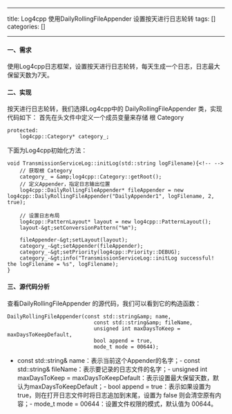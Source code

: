 
--- 
title:  Log4cpp 使用DailyRollingFileAppender 设置按天进行日志轮转 
tags: []
categories: [] 

---
#### 一、需求

使用Log4cpp日志框架，设置按天进行日志轮转，每天生成一个日志，日志最大保留天数为7天。

#### 二、实现

按天进行日志轮转，我们选择Log4cpp中的 DailyRollingFileAppender 类，实现代码如下： 首先在头文件中定义一个成员变量来存储 根 Category

```
protected:
    log4cpp::Category* category_;

```

下面为Log4cpp初始化方法：

```
void TransmissionServiceLog::initLog(std::string logFilename){<!-- -->
    // 获取根 Category
    category_ = &amp;log4cpp::Category::getRoot();
    // 定义Appender，指定日志输出位置
    log4cpp::DailyRollingFileAppender* fileAppender = new log4cpp::DailyRollingFileAppender("DailyAppender1", logFilename, 2, true);

    // 设置日志布局
    log4cpp::PatternLayout* layout = new log4cpp::PatternLayout();
    layout-&gt;setConversionPattern("%m");

    fileAppender-&gt;setLayout(layout);
    category_-&gt;setAppender(fileAppender);
    category_-&gt;setPriority(log4cpp::Priority::DEBUG);
	category_-&gt;info("TransmissionServiceLog::initLog successful! the logFilename = %s", logFilename);
}

```

#### 三、源代码分析

查看DailyRollingFileAppender 的源代码，我们可以看到它的构造函数：

```
DailyRollingFileAppender(const std::string&amp; name,
                            const std::string&amp; fileName,
                            unsigned int maxDaysToKeep = maxDaysToKeepDefault,
                            bool append = true,
                            mode_t mode = 00644);

```
- const std::string&amp; name：表示当前这个Appender的名字；- const std::string&amp; fileName：表示要记录的日志文件的名字；- unsigned int maxDaysToKeep = maxDaysToKeepDefault：表示设置最大保留天数，默认为maxDaysToKeepDefault；- bool append = true：表示如果设置为 true，则在打开日志文件时将日志追加到末尾，设置为 false 则会清空原有内容；- mode_t mode = 00644：设置文件权限的模式，默认值为 00644。